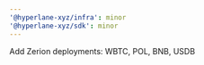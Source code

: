 ```yaml
---
'@hyperlane-xyz/infra': minor
'@hyperlane-xyz/sdk': minor
---
```


Add Zerion deployments: WBTC, POL, BNB, USDB

